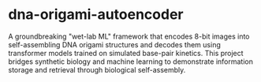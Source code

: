 # dna-origami-autoencoder
A groundbreaking "wet-lab ML" framework that encodes 8-bit images into self-assembling DNA origami structures and decodes them using transformer models trained on simulated base-pair kinetics. This project bridges synthetic biology and machine learning to demonstrate information storage and retrieval through biological self-assembly.
